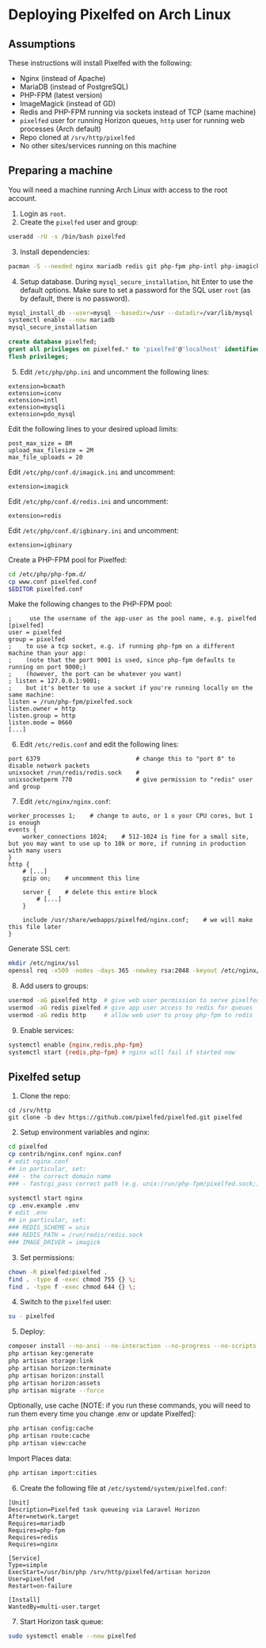 # Deploying Pixelfed on Arch Linux

## Assumptions
These instructions will install Pixelfed with the following:
- Nginx (instead of Apache)
- MariaDB (instead of PostgreSQL)
- PHP-FPM (latest version)
- ImageMagick (instead of GD)
- Redis and PHP-FPM running via sockets instead of TCP (same machine)
- `pixelfed` user for running Horizon queues, `http` user for running web processes (Arch default)
- Repo cloned at `/srv/http/pixelfed`
- No other sites/services running on this machine

## Preparing a machine

You will need a machine running Arch Linux with access to the root account.

1. Login as `root`.
2. Create the `pixelfed` user and group:
```bash
useradd -rU -s /bin/bash pixelfed
```
3. Install dependencies:
```bash
pacman -S --needed nginx mariadb redis git php-fpm php-intl php-imagick php-redis composer jpegoptim optipng pngquant imagemagick unzip certbot certbot-nginx
```
4. Setup database. During `mysql_secure_installation`, hit Enter to use the default options. Make sure to set a password for the SQL user `root` (as by default, there is no password).
```bash
mysql_install_db --user=mysql --basedir=/usr --datadir=/var/lib/mysql
systemctl enable --now mariadb
mysql_secure_installation
```
```sql
create database pixelfed;
grant all privileges on pixelfed.* to 'pixelfed'@'localhost' identified by 'strong_password';
flush privileges;
```
5. Edit `/etc/php/php.ini` and uncomment the following lines:
```
extension=bcmath
extension=iconv
extension=intl
extension=mysqli
extension=pdo_mysql
```
Edit the following lines to your desired upload limits:
```
post_max_size = 8M
upload_max_filesize = 2M
max_file_uploads = 20
```
Edit `/etc/php/conf.d/imagick.ini` and uncomment:
```
extension=imagick
```
Edit `/etc/php/conf.d/redis.ini` and uncomment:
```
extension=redis
```
Edit `/etc/php/conf.d/igbinary.ini` and uncomment:
```
extension=igbinary
```
Create a PHP-FPM pool for Pixelfed:
```bash
cd /etc/php/php-fpm.d/
cp www.conf pixelfed.conf
$EDITOR pixelfed.conf
```
Make the following changes to the PHP-FPM pool:
```
;     use the username of the app-user as the pool name, e.g. pixelfed
[pixelfed]
user = pixelfed
group = pixelfed
;    to use a tcp socket, e.g. if running php-fpm on a different machine than your app:
;    (note that the port 9001 is used, since php-fpm defaults to running on port 9000;)
;    (however, the port can be whatever you want)
; listen = 127.0.0.1:9001;
;    but it's better to use a socket if you're running locally on the same machine:
listen = /run/php-fpm/pixelfed.sock
listen.owner = http
listen.group = http
listen.mode = 0660
[...]
```
6. Edit `/etc/redis.conf` and edit the following lines:
```
port 6379                           # change this to "port 0" to disable network packets
unixsocket /run/redis/redis.sock    # 
unixsocketperm 770                  # give permission to "redis" user and group
```
7. Edit `/etc/nginx/nginx.conf`:
```nginx
worker_processes 1;    # change to auto, or 1 x your CPU cores, but 1 is enough
events {
    worker_connections 1024;    # 512-1024 is fine for a small site, but you may want to use up to 10k or more, if running in production with many users
}
http {
    # [...]
    gzip on;    # uncomment this line

    server {    # delete this entire block
        # [...]
    }

    include /usr/share/webapps/pixelfed/nginx.conf;    # we will make this file later
}
```
Generate SSL cert:
```bash
mkdir /etc/nginx/ssl
openssl req -x509 -nodes -days 365 -newkey rsa:2048 -keyout /etc/nginx/ssl/server.key -out /etc/nginx/ssl/server.crt
```
8. Add users to groups:
```bash
usermod -aG pixelfed http  # give web user permission to serve pixelfed
usermod -aG redis pixelfed # give app user access to redis for queues
usermod -aG redis http     # allow web user to proxy php-fpm to redis
```
9. Enable services:
```bash
systemctl enable {nginx,redis,php-fpm}
systemctl start {redis,php-fpm} # nginx will fail if started now
```

## Pixelfed setup
1. Clone the repo:
```
cd /srv/http
git clone -b dev https://github.com/pixelfed/pixelfed.git pixelfed
```
2. Setup environment variables and nginx:
```bash
cd pixelfed
cp contrib/nginx.conf nginx.conf
# edit nginx.conf
## in particular, set:
### - the correct domain name
### - fastcgi_pass correct path (e.g. unix:/run/php-fpm/pixelfed.sock;)

systemctl start nginx
cp .env.example .env
# edit .env
## in particular, set:
### REDIS_SCHEME = unix
### REDIS_PATH = /run/redis/redis.sock
### IMAGE_DRIVER = imagick
```
3. Set permissions:
```bash
chown -R pixelfed:pixelfed .
find . -type d -exec chmod 755 {} \;
find . -type f -exec chmod 644 {} \;
```
4. Switch to the `pixelfed` user:
```bash
su - pixelfed
```
5. Deploy:
```bash
composer install --no-ansi --no-interaction --no-progress --no-scripts --optimize-autoloader
php artisan key:generate
php artisan storage:link
php artisan horizon:terminate
php artisan horizon:install
php artisan horizon:assets
php artisan migrate --force
```
Optionally, use cache [NOTE: if you run these commands, you will need to run them every time you change .env or update Pixelfed]:
```bash
php artisan config:cache
php artisan route:cache
php artisan view:cache
```
Import Places data:
```bash
php artisan import:cities
```
6. Create the following file at `/etc/systemd/system/pixelfed.conf`:
```
[Unit]
Description=Pixelfed task queueing via Laravel Horizon
After=network.target
Requires=mariadb
Requires=php-fpm
Requires=redis
Requires=nginx

[Service]
Type=simple
ExecStart=/usr/bin/php /srv/http/pixelfed/artisan horizon
User=pixelfed
Restart=on-failure

[Install]
WantedBy=multi-user.target
```
7. Start Horizon task queue:
```bash
sudo systemctl enable --now pixelfed
```